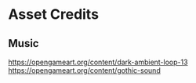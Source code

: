 # Asset Credits

## Music
https://opengameart.org/content/dark-ambient-loop-13
https://opengameart.org/content/gothic-sound